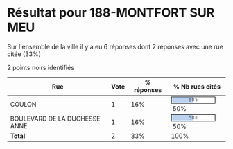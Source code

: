 # Résultat pour 188-MONTFORT SUR MEU

Sur l'ensemble de la ville il y a eu 6 réponses dont 2 réponses avec une rue citée (33%)

2 points noirs identifiés

| Rue | Vote | % réponses | % Nb rues cités|
|-----|------|------------|----------------|
| COULON | 1 | 16% | <img src="../../img/bar_50.gif" />&nbsp;50%|
| BOULEVARD DE LA DUCHESSE ANNE | 1 | 16% | <img src="../../img/bar_50.gif" />&nbsp;50%|
| **Total** | 2 | 33% | 100%|
